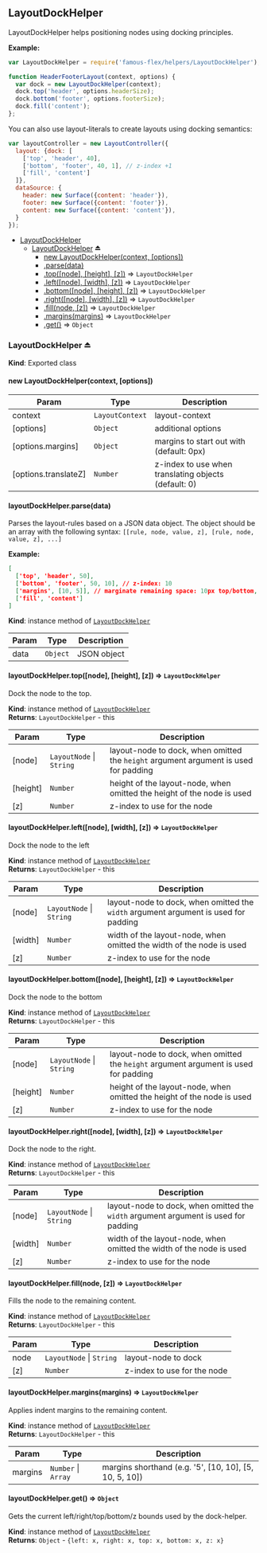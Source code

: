 <a name="module_LayoutDockHelper"></a>
## LayoutDockHelper
LayoutDockHelper helps positioning nodes using docking principles.

**Example:**

```javascript
var LayoutDockHelper = require('famous-flex/helpers/LayoutDockHelper');

function HeaderFooterLayout(context, options) {
  var dock = new LayoutDockHelper(context);
  dock.top('header', options.headerSize);
  dock.bottom('footer', options.footerSize);
  dock.fill('content');
};
```

You can also use layout-literals to create layouts using docking semantics:

```javascript
var layoutController = new LayoutController({
  layout: {dock: [
    ['top', 'header', 40],
    ['bottom', 'footer', 40, 1], // z-index +1
    ['fill', 'content']
  ]},
  dataSource: {
    header: new Surface({content: 'header'}),
    footer: new Surface({content: 'footer'}),
    content: new Surface({content: 'content'}),
  }
});
```


* [LayoutDockHelper](#module_LayoutDockHelper)
  * [LayoutDockHelper](#exp_module_LayoutDockHelper--LayoutDockHelper) ⏏
    * [new LayoutDockHelper(context, [options])](#new_module_LayoutDockHelper--LayoutDockHelper_new)
    * [.parse(data)](#module_LayoutDockHelper--LayoutDockHelper#parse)
    * [.top([node], [height], [z])](#module_LayoutDockHelper--LayoutDockHelper#top) ⇒ <code>LayoutDockHelper</code>
    * [.left([node], [width], [z])](#module_LayoutDockHelper--LayoutDockHelper#left) ⇒ <code>LayoutDockHelper</code>
    * [.bottom([node], [height], [z])](#module_LayoutDockHelper--LayoutDockHelper#bottom) ⇒ <code>LayoutDockHelper</code>
    * [.right([node], [width], [z])](#module_LayoutDockHelper--LayoutDockHelper#right) ⇒ <code>LayoutDockHelper</code>
    * [.fill(node, [z])](#module_LayoutDockHelper--LayoutDockHelper#fill) ⇒ <code>LayoutDockHelper</code>
    * [.margins(margins)](#module_LayoutDockHelper--LayoutDockHelper#margins) ⇒ <code>LayoutDockHelper</code>
    * [.get()](#module_LayoutDockHelper--LayoutDockHelper#get) ⇒ <code>Object</code>

<a name="exp_module_LayoutDockHelper--LayoutDockHelper"></a>
### LayoutDockHelper ⏏
**Kind**: Exported class  
<a name="new_module_LayoutDockHelper--LayoutDockHelper_new"></a>
#### new LayoutDockHelper(context, [options])

| Param | Type | Description |
| --- | --- | --- |
| context | <code>LayoutContext</code> | layout-context |
| [options] | <code>Object</code> | additional options |
| [options.margins] | <code>Object</code> | margins to start out with (default: 0px) |
| [options.translateZ] | <code>Number</code> | z-index to use when translating objects (default: 0) |

<a name="module_LayoutDockHelper--LayoutDockHelper#parse"></a>
#### layoutDockHelper.parse(data)
Parses the layout-rules based on a JSON data object.
The object should be an array with the following syntax:
`[[rule, node, value, z], [rule, node, value, z], ...]`

**Example:**

```JSON
[
  ['top', 'header', 50],
  ['bottom', 'footer', 50, 10], // z-index: 10
  ['margins', [10, 5]], // marginate remaining space: 10px top/bottom, 5px left/right
  ['fill', 'content']
]
```

**Kind**: instance method of <code>[LayoutDockHelper](#exp_module_LayoutDockHelper--LayoutDockHelper)</code>  

| Param | Type | Description |
| --- | --- | --- |
| data | <code>Object</code> | JSON object |

<a name="module_LayoutDockHelper--LayoutDockHelper#top"></a>
#### layoutDockHelper.top([node], [height], [z]) ⇒ <code>LayoutDockHelper</code>
Dock the node to the top.

**Kind**: instance method of <code>[LayoutDockHelper](#exp_module_LayoutDockHelper--LayoutDockHelper)</code>  
**Returns**: <code>LayoutDockHelper</code> - this  

| Param | Type | Description |
| --- | --- | --- |
| [node] | <code>LayoutNode</code> &#124; <code>String</code> | layout-node to dock, when omitted the `height` argument argument is used for padding |
| [height] | <code>Number</code> | height of the layout-node, when omitted the height of the node is used |
| [z] | <code>Number</code> | z-index to use for the node |

<a name="module_LayoutDockHelper--LayoutDockHelper#left"></a>
#### layoutDockHelper.left([node], [width], [z]) ⇒ <code>LayoutDockHelper</code>
Dock the node to the left

**Kind**: instance method of <code>[LayoutDockHelper](#exp_module_LayoutDockHelper--LayoutDockHelper)</code>  
**Returns**: <code>LayoutDockHelper</code> - this  

| Param | Type | Description |
| --- | --- | --- |
| [node] | <code>LayoutNode</code> &#124; <code>String</code> | layout-node to dock, when omitted the `width` argument argument is used for padding |
| [width] | <code>Number</code> | width of the layout-node, when omitted the width of the node is used |
| [z] | <code>Number</code> | z-index to use for the node |

<a name="module_LayoutDockHelper--LayoutDockHelper#bottom"></a>
#### layoutDockHelper.bottom([node], [height], [z]) ⇒ <code>LayoutDockHelper</code>
Dock the node to the bottom

**Kind**: instance method of <code>[LayoutDockHelper](#exp_module_LayoutDockHelper--LayoutDockHelper)</code>  
**Returns**: <code>LayoutDockHelper</code> - this  

| Param | Type | Description |
| --- | --- | --- |
| [node] | <code>LayoutNode</code> &#124; <code>String</code> | layout-node to dock, when omitted the `height` argument argument is used for padding |
| [height] | <code>Number</code> | height of the layout-node, when omitted the height of the node is used |
| [z] | <code>Number</code> | z-index to use for the node |

<a name="module_LayoutDockHelper--LayoutDockHelper#right"></a>
#### layoutDockHelper.right([node], [width], [z]) ⇒ <code>LayoutDockHelper</code>
Dock the node to the right.

**Kind**: instance method of <code>[LayoutDockHelper](#exp_module_LayoutDockHelper--LayoutDockHelper)</code>  
**Returns**: <code>LayoutDockHelper</code> - this  

| Param | Type | Description |
| --- | --- | --- |
| [node] | <code>LayoutNode</code> &#124; <code>String</code> | layout-node to dock, when omitted the `width` argument argument is used for padding |
| [width] | <code>Number</code> | width of the layout-node, when omitted the width of the node is used |
| [z] | <code>Number</code> | z-index to use for the node |

<a name="module_LayoutDockHelper--LayoutDockHelper#fill"></a>
#### layoutDockHelper.fill(node, [z]) ⇒ <code>LayoutDockHelper</code>
Fills the node to the remaining content.

**Kind**: instance method of <code>[LayoutDockHelper](#exp_module_LayoutDockHelper--LayoutDockHelper)</code>  
**Returns**: <code>LayoutDockHelper</code> - this  

| Param | Type | Description |
| --- | --- | --- |
| node | <code>LayoutNode</code> &#124; <code>String</code> | layout-node to dock |
| [z] | <code>Number</code> | z-index to use for the node |

<a name="module_LayoutDockHelper--LayoutDockHelper#margins"></a>
#### layoutDockHelper.margins(margins) ⇒ <code>LayoutDockHelper</code>
Applies indent margins to the remaining content.

**Kind**: instance method of <code>[LayoutDockHelper](#exp_module_LayoutDockHelper--LayoutDockHelper)</code>  
**Returns**: <code>LayoutDockHelper</code> - this  

| Param | Type | Description |
| --- | --- | --- |
| margins | <code>Number</code> &#124; <code>Array</code> | margins shorthand (e.g. '5', [10, 10], [5, 10, 5, 10]) |

<a name="module_LayoutDockHelper--LayoutDockHelper#get"></a>
#### layoutDockHelper.get() ⇒ <code>Object</code>
Gets the current left/right/top/bottom/z bounds used by the dock-helper.

**Kind**: instance method of <code>[LayoutDockHelper](#exp_module_LayoutDockHelper--LayoutDockHelper)</code>  
**Returns**: <code>Object</code> - `{left: x, right: x, top: x, bottom: x, z: x}`  
